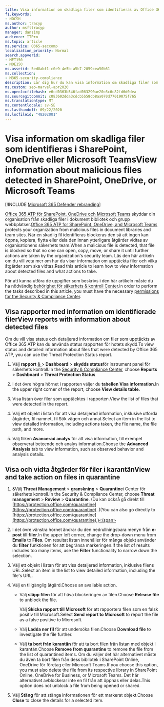 ```yaml
---
title: Visa information om skadliga filer som identifieras av Office 365 ATP
f1.keywords:
- NOCSH
ms.author: tracyp
author: msfttracyp
manager: dansimp
audience: ITPro
ms.topic: article
ms.service: O365-seccomp
localization_priority: Normal
search.appverid:
- MET150
- MOE150
ms.assetid: 5ed8abf1-c0e9-4e5b-a5b7-2059cea50b61
ms.collection:
- M365-security-compliance
description: Lär dig hur du kan visa information om skadliga filer som identifieras i SharePoint, OneDrive eller teams och hur du åtgärdar dessa filer.
ms.custom: seo-marvel-apr2020
ms.openlocfilehash: e6cd0363b546fad063290ae20e8c6c82fd6d0dea
ms.sourcegitcommit: c083602dda3cdcb5b58cb8aa070d77019075f765
ms.translationtype: MT
ms.contentlocale: sv-SE
ms.lasthandoff: 09/22/2020
ms.locfileid: "48202001"
---
```

# <a name="view-information-about-malicious-files-detected-in-sharepoint-onedrive-or-microsoft-teams"></a><span data-ttu-id="7d228-103">Visa information om skadliga filer som identifieras i SharePoint, OneDrive eller Microsoft Teams</span><span class="sxs-lookup"><span data-stu-id="7d228-103">View information about malicious files detected in SharePoint, OneDrive, or Microsoft Teams</span></span>

[!INCLUDE [Microsoft 365 Defender rebranding](../includes/microsoft-defender-for-office.md)]


<span data-ttu-id="7d228-104">[Office 365 ATP för SharePoint, OneDrive och Microsoft Teams](atp-for-spo-odb-and-teams.md) skyddar din organisation från skadliga filer i dokument bibliotek och grupp webbplatser.</span><span class="sxs-lookup"><span data-stu-id="7d228-104">[Office 365 ATP for SharePoint, OneDrive, and Microsoft Teams](atp-for-spo-odb-and-teams.md) protects your organization from malicious files in document libraries and team sites.</span></span> <span data-ttu-id="7d228-105">När en skadlig fil identifieras blockeras den så att ingen kan öppna, kopiera, flytta eller dela den innan ytterligare åtgärder vidtas av organisationens säkerhets team.</span><span class="sxs-lookup"><span data-stu-id="7d228-105">When a malicious file is detected, that file is blocked so that no one can open, copy, move, or share it until further actions are taken by the organization's security team.</span></span> <span data-ttu-id="7d228-106">Läs den här artikeln om du vill veta mer om hur du visar information om upptäckta filer och vilka åtgärder som ska vidtas.</span><span class="sxs-lookup"><span data-stu-id="7d228-106">Read this article to learn how to view information about detected files and what actions to take.</span></span> 

<span data-ttu-id="7d228-107">För att kunna utföra de uppgifter som beskrivs i den här artikeln måste du ha nödvändig [behörighet för säkerhets &amp; kontroll Center](permissions-in-the-security-and-compliance-center.md).</span><span class="sxs-lookup"><span data-stu-id="7d228-107">In order to perform the tasks described in this article, you must have the necessary [permissions for the Security &amp; Compliance Center](permissions-in-the-security-and-compliance-center.md).</span></span> 
  
## <a name="view-reports-with-information-about-detected-files"></a><span data-ttu-id="7d228-108">Visa rapporter med information om identifierade filer</span><span class="sxs-lookup"><span data-stu-id="7d228-108">View reports with information about detected files</span></span>

<span data-ttu-id="7d228-109">Om du vill visa status och detaljerad information om filer som upptäckts av Office 365 ATP kan du använda status rapporten för hotets skydd.</span><span class="sxs-lookup"><span data-stu-id="7d228-109">To view status and detailed information about files that were detected by Office 365 ATP, you can use the Threat Protection Status report.</span></span>
  
1. <span data-ttu-id="7d228-110">Välj **rapport** [ &amp; ](https://protection.office.com) \> **Dashboard** \> **skydds status**för instrument panel för säkerhets kontroll.</span><span class="sxs-lookup"><span data-stu-id="7d228-110">In the [Security &amp; Compliance Center](https://protection.office.com), choose **Reports** \> **Dashboard** \> **Threat Protection Status**.</span></span>
    
2. <span data-ttu-id="7d228-111">I det övre högra hörnet i rapporten väljer du **tabellen Visa information**.</span><span class="sxs-lookup"><span data-stu-id="7d228-111">In the upper right corner of the report, choose **View details table**.</span></span>
    
3. <span data-ttu-id="7d228-112">Visa listan över filer som upptäcktes i rapporten.</span><span class="sxs-lookup"><span data-stu-id="7d228-112">View the list of files that were detected in the report.</span></span>
    
4. <span data-ttu-id="7d228-113">Välj ett objekt i listan för att visa detaljerad information, inklusive utförda åtgärder, fil namnet, fil Sök vägen och annat.</span><span class="sxs-lookup"><span data-stu-id="7d228-113">Select an item in the list to view detailed information, including actions taken, the file name, the file path, and more.</span></span>
    
5. <span data-ttu-id="7d228-114">Välj fliken **Avancerad analys** för att visa information, till exempel observerat beteende och analys information.</span><span class="sxs-lookup"><span data-stu-id="7d228-114">Choose the **Advanced Analysis** tab to view information, such as observed behavior and analysis details.</span></span> 
  
## <a name="view-and-take-action-on-files-in-quarantine"></a><span data-ttu-id="7d228-115">Visa och vidta åtgärder för filer i karantän</span><span class="sxs-lookup"><span data-stu-id="7d228-115">View and take action on files in quarantine</span></span>

1. <span data-ttu-id="7d228-116">&amp;Välj **Threat Management** \> **granskning** \> **Quarantine**i Center för säkerhets kontroll.</span><span class="sxs-lookup"><span data-stu-id="7d228-116">In the Security &amp; Compliance Center, choose **Threat management** \> **Review** \> **Quarantine**.</span></span> <span data-ttu-id="7d228-117">(Du kan också gå direkt till [https://protection.office.com/quarantine](https://protection.office.com/quarantine) .)</span><span class="sxs-lookup"><span data-stu-id="7d228-117">(You can also go directly to [https://protection.office.com/quarantine](https://protection.office.com/quarantine).)</span></span>
    
2. <span data-ttu-id="7d228-118">I det övre vänstra hörnet ändrar du den nedrullningsbara menyn från **e-post** till **filer**.</span><span class="sxs-lookup"><span data-stu-id="7d228-118">In the upper left corner, change the drop-down menu from **Emails** to **Files**.</span></span> <span data-ttu-id="7d228-119">Om resultat listan innehåller för många objekt använder du **filter** funktionen för att begränsa markeringen.</span><span class="sxs-lookup"><span data-stu-id="7d228-119">If the list of results includes too many items, use the **Filter** functionality to narrow down the selection.</span></span>
    
3. <span data-ttu-id="7d228-120">Välj ett objekt i listan för att visa detaljerad information, inklusive filens URL.</span><span class="sxs-lookup"><span data-stu-id="7d228-120">Select an item in the list to view detailed information, including the file's URL.</span></span>
    
4. <span data-ttu-id="7d228-121">Välj en tillgänglig åtgärd.</span><span class="sxs-lookup"><span data-stu-id="7d228-121">Choose an available action.</span></span>
    
    - <span data-ttu-id="7d228-122">Välj **släpp filen** för att häva blockeringen av filen.</span><span class="sxs-lookup"><span data-stu-id="7d228-122">Choose **Release file** to unblock the file.</span></span> 

      <span data-ttu-id="7d228-123">Välj **Skicka rapport till Microsoft** för att rapportera filen som en falsk positiv till Microsoft.</span><span class="sxs-lookup"><span data-stu-id="7d228-123">Select **Send report to Microsoft** to report the file as a false positive to Microsoft.</span></span> 

    - <span data-ttu-id="7d228-124">Välj **Ladda ner fil** för att undersöka filen.</span><span class="sxs-lookup"><span data-stu-id="7d228-124">Choose **Download file** to investigate the file further.</span></span> 

    - <span data-ttu-id="7d228-125">Välj **ta bort från karantän** för att ta bort filen från listan med objekt i karantän.</span><span class="sxs-lookup"><span data-stu-id="7d228-125">Choose **Remove from quarantine** to remove the file from the list of quarantined items.</span></span> <span data-ttu-id="7d228-126">Om du väljer det här alternativet måste du även ta bort filen från dess bibliotek i SharePoint Online, OneDrive för företag eller Microsoft Teams.</span><span class="sxs-lookup"><span data-stu-id="7d228-126">If you choose this option, you must also delete the file from its respective library in SharePoint Online, OneDrive for Business, or Microsoft Teams.</span></span> <span data-ttu-id="7d228-127">Det här alternativet avblockerar inte en fil från att öppnas eller delas.</span><span class="sxs-lookup"><span data-stu-id="7d228-127">This option does not unblock a file from being opened or shared.</span></span> 
    
5. <span data-ttu-id="7d228-128">Välj **Stäng** för att stänga informationen för ett markerat objekt.</span><span class="sxs-lookup"><span data-stu-id="7d228-128">Choose **Close** to close the details for a selected item.</span></span> 
  
  

